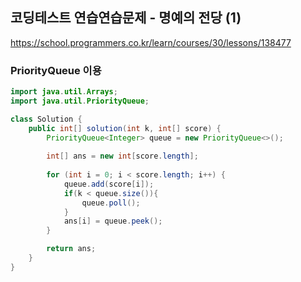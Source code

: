 ## 코딩테스트 연습연습문제 - 명예의 전당 (1)

https://school.programmers.co.kr/learn/courses/30/lessons/138477

### PriorityQueue 이용

```java
import java.util.Arrays;
import java.util.PriorityQueue;

class Solution {
    public int[] solution(int k, int[] score) {
        PriorityQueue<Integer> queue = new PriorityQueue<>();
        
        int[] ans = new int[score.length];
        
        for (int i = 0; i < score.length; i++) {
            queue.add(score[i]);
            if(k < queue.size()){
                queue.poll();
            }
            ans[i] = queue.peek();
        }

        return ans;
    }
}
```
